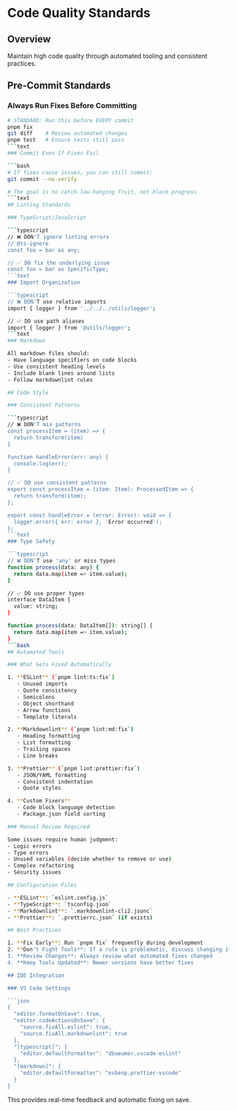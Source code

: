 # Code Quality Standards

## Overview

Maintain high code quality through automated tooling and consistent practices.

## Pre-Commit Standards

### Always Run Fixes Before Committing

````bash
# STANDARD: Run this before EVERY commit
pnpm fix
git diff    # Review automated changes
pnpm test   # Ensure tests still pass
```text
### Commit Even If Fixes Fail

```bash
# If fixes cause issues, you can still commit:
git commit --no-verify

# The goal is to catch low-hanging fruit, not block progress
```text
## Linting Standards

### TypeScript/JavaScript

```typescript
// ❌ DON'T ignore linting errors
// @ts-ignore
const foo = bar as any;

// ✅ DO fix the underlying issue
const foo = bar as SpecificType;
```text
### Import Organization

```typescript
// ❌ DON'T use relative imports
import { logger } from '../../../utils/logger';

// ✅ DO use path aliases
import { logger } from '@utils/logger';
```text
### Markdown

All markdown files should:
- Have language specifiers on code blocks
- Use consistent heading levels
- Include blank lines around lists
- Follow markdownlint rules

## Code Style

### Consistent Patterns

```typescript
// ❌ DON'T mix patterns
const processItem = (item) => {
  return transform(item)
}

function handleError(err: any) {
  console.log(err);
}

// ✅ DO use consistent patterns
export const processItem = (item: Item): ProcessedItem => {
  return transform(item);
};

export const handleError = (error: Error): void => {
  logger.error({ err: error }, 'Error occurred');
};
```text
### Type Safety

```typescript
// ❌ DON'T use 'any' or miss types
function process(data: any) {
  return data.map(item => item.value);
}

// ✅ DO use proper types
interface DataItem {
  value: string;
}

function process(data: DataItem[]): string[] {
  return data.map(item => item.value);
}
```bash
## Automated Tools

### What Gets Fixed Automatically

1. **ESLint** (`pnpm lint:ts:fix`)
   - Unused imports
   - Quote consistency
   - Semicolons
   - Object shorthand
   - Arrow functions
   - Template literals

2. **Markdownlint** (`pnpm lint:md:fix`)
   - Heading formatting
   - List formatting
   - Trailing spaces
   - Line breaks

3. **Prettier** (`pnpm lint:prettier:fix`)
   - JSON/YAML formatting
   - Consistent indentation
   - Quote styles

4. **Custom Fixers**
   - Code block language detection
   - Package.json field sorting

### Manual Review Required

Some issues require human judgment:
- Logic errors
- Type errors
- Unused variables (decide whether to remove or use)
- Complex refactoring
- Security issues

## Configuration Files

- **ESLint**: `eslint.config.js`
- **TypeScript**: `tsconfig.json`
- **Markdownlint**: `.markdownlint-cli2.jsonc`
- **Prettier**: `.prettierrc.json` (if exists)

## Best Practices

1. **Fix Early**: Run `pnpm fix` frequently during development
2. **Don't Fight Tools**: If a rule is problematic, discuss changing it
3. **Review Changes**: Always review what automated fixes changed
4. **Keep Tools Updated**: Newer versions have better fixes

## IDE Integration

### VS Code Settings

```json
{
  "editor.formatOnSave": true,
  "editor.codeActionsOnSave": {
    "source.fixAll.eslint": true,
    "source.fixAll.markdownlint": true
  },
  "[typescript]": {
    "editor.defaultFormatter": "dbaeumer.vscode-eslint"
  },
  "[markdown]": {
    "editor.defaultFormatter": "esbenp.prettier-vscode"
  }
}
````

This provides real-time feedback and automatic fixing on save.
